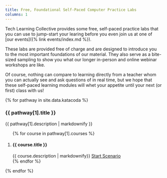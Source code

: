 ```yaml
---
title: Free, Foundational Self-Paced Computer Practice Labs
columns: 1
---
```


Tech Learning Collective provides some free, self-paced practice labs that you can use to jump-start your learing before you even join us at one of [our events]({% link events/index.md %}).

These labs are provided free of charge and are designed to introduce you to the most important foundations of our material. They also serve as a bite-sized sampling to show you what our longer in-person and online webinar workshops are like.

Of course, nothing can compare to learning directly from a teacher whom you can actually see and ask questions of in real time, but we hope that these self-paced learning modules will whet your appetite until your next (or first) class with us!

{% for pathway in site.data.katacoda %}

### {{ pathway[1].title }}

{{ pathway[1].description | markdownify }}

<ol class="katacoda-scenarios">
{% for course in pathway[1].courses %}
    <li>
        <h4>{{ course.title }}</h4>
        {{ course.description | markdownify}}
        <a class="button"
            href="{{ pathway[1].title | slugify | replace: "foundations-", "" }}/{{ course.course_id }}"
        >Start Scenario</a>
    </li>
{% endfor %}
</ol>

{% endfor %}
